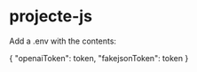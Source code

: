﻿# projecte-js
Add a .env with the contents:

{
    "openaiToken": token,
    "fakejsonToken": token
}

